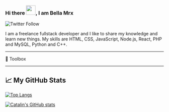 ### Hi there <img src="https://raw.githubusercontent.com/MartinHeinz/MartinHeinz/master/wave.gif" width="30px">, I am Bella Mrx

 ![Twitter Follow](https://img.shields.io/twitter/follow/Bella_Mrx?label=Follow%20%40bella_mrx&style=social)

 I am a freelance fullstack developer and I like to share my knowledge and learn new things. My skills are HTML, CSS, JavaScript, Node.js, React, PHP and MySQL, Python and C++. 

 ---

 🧰 Toolbox


 ---

 ## &#x1f4c8; My GitHub Stats

 [![Top Langs](https://github-readme-stats.vercel.app/api/top-langs/?username=<your_Bella_Mrx_username>&hide=java,html,css&theme=radical)](https://github.com/anuraghazra/github-readme-stats)

 [![Catalin's GitHub stats](https://github-readme-stats.vercel.app/api?username=<your_Bella_Mrx_username>&theme=radical)](https://github.com/anuraghazra/github-readme-stats)